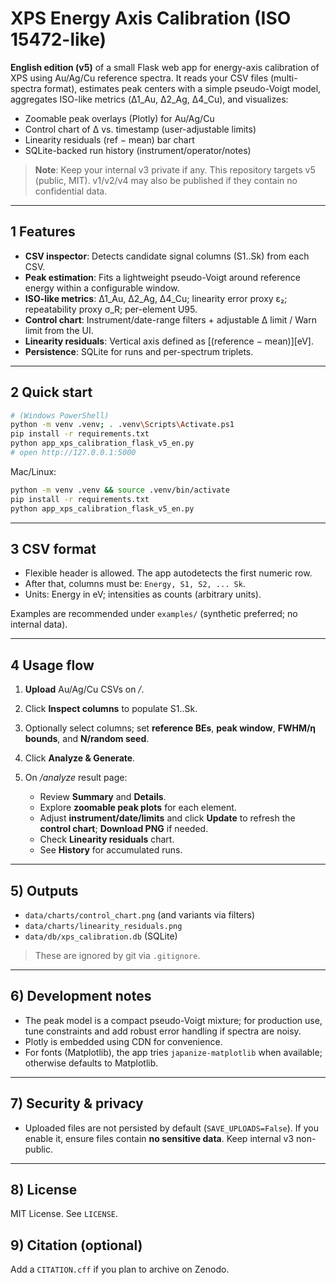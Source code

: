 # XPS Energy Axis Calibration (ISO 15472-like)

**English edition (v5)** of a small Flask web app for energy-axis calibration of XPS using Au/Ag/Cu reference spectra. It reads your CSV files (multi-spectra format), estimates peak centers with a simple pseudo-Voigt model, aggregates ISO-like metrics (Δ1_Au, Δ2_Ag, Δ4_Cu), and visualizes:

- Zoomable peak overlays (Plotly) for Au/Ag/Cu
- Control chart of Δ vs. timestamp (user-adjustable limits)
- Linearity residuals (ref − mean) bar chart
- SQLite-backed run history (instrument/operator/notes)

> **Note**: Keep your internal v3 private if any. This repository targets v5 (public, MIT). v1/v2/v4 may also be published if they contain no confidential data.

---

## 1 Features

- **CSV inspector**: Detects candidate signal columns (S1..Sk) from each CSV.
- **Peak estimation**: Fits a lightweight pseudo-Voigt around reference energy within a configurable window.
- **ISO-like metrics**: Δ1_Au, Δ2_Ag, Δ4_Cu; linearity error proxy ε₂; repeatability proxy σ_R; per-element U95.
- **Control chart**: Instrument/date-range filters + adjustable Δ limit / Warn limit from the UI.
- **Linearity residuals**: Vertical axis defined as [(reference − mean)][eV].
- **Persistence**: SQLite for runs and per-spectrum triplets.

---

## 2 Quick start

```bash
# (Windows PowerShell)
python -m venv .venv; . .venv\Scripts\Activate.ps1
pip install -r requirements.txt
python app_xps_calibration_flask_v5_en.py
# open http://127.0.0.1:5000
````

Mac/Linux:

```bash
python -m venv .venv && source .venv/bin/activate
pip install -r requirements.txt
python app_xps_calibration_flask_v5_en.py
```

---

## 3 CSV format

- Flexible header is allowed. The app autodetects the first numeric row.
- After that, columns must be: `Energy, S1, S2, ... Sk`.
- Units: Energy in eV; intensities as counts (arbitrary units).

Examples are recommended under `examples/` (synthetic preferred; no internal data).

---

## 4 Usage flow

1. **Upload** Au/Ag/Cu CSVs on */*.
2. Click **Inspect columns** to populate S1..Sk.
3. Optionally select columns; set **reference BEs**, **peak window**, **FWHM/η bounds**, and **N/random seed**.
4. Click **Analyze & Generate**.
5. On */analyze* result page:

   - Review **Summary** and **Details**.
   - Explore **zoomable peak plots** for each element.
   - Adjust **instrument/date/limits** and click **Update** to refresh the **control chart**; **Download PNG** if needed.
   - Check **Linearity residuals** chart.
   - See **History** for accumulated runs.

---

## 5) Outputs

- `data/charts/control_chart.png` (and variants via filters)
- `data/charts/linearity_residuals.png`
- `data/db/xps_calibration.db` (SQLite)

> These are ignored by git via `.gitignore`.

---

## 6) Development notes

- The peak model is a compact pseudo-Voigt mixture; for production use, tune constraints and add robust error handling if spectra are noisy.
- Plotly is embedded using CDN for convenience.
- For fonts (Matplotlib), the app tries `japanize-matplotlib` when available; otherwise defaults to Matplotlib.

---

## 7) Security & privacy

- Uploaded files are not persisted by default (`SAVE_UPLOADS=False`). If you enable it, ensure files contain **no sensitive data**. Keep internal v3 non-public.

---

## 8) License

MIT License. See `LICENSE`.

## 9) Citation (optional)

Add a `CITATION.cff` if you plan to archive on Zenodo.
